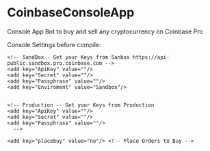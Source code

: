 # CoinbaseConsoleApp
Console App Bot to buy and sell any cryptocurrency on Coinbase Pro

Console Settings before compile: 

    <!-- SandBox - Get your Keys from Sanbox https://api-public.sandbox.pro.coinbase.com -->
    <add key="ApiKey" value=""/>
    <add key="Secret" value=""/>
    <add key="Passphrase" value=""/>
    <add key="Enviroment" value="Sandbox"/> 
    
    
    <!-- Production -- Get your Keys from Production
    <add key="ApiKey" value=""/>
    <add key="Secret" value=""/>
    <add key="Passphrase" value=""/>
	  -->
    
	<add key="placebuy" value="no"/> <!-- Place Orders to Buy -->
  <add key="placesell" value="no"/> <!-- Place Orders to Sell -->
  <add key="tradeBTC" value="no"/> <!-- Trade BTC -->
  <add key="tradeETH" value="no"/> <!-- Trade ETH -->
  <add key="pathgetprice" value="D:\GetPrice.csv"/> <!-- market price log change drive on your pc-->
  <add key="pathbuysell" value="D:\BuySell.csv"/> <!-- buy & sell log change drive on your pc-->
  <add key="buyLimiteMaxMin" value="500"/> <!-- max value to buy -->
  <add key="percentageBuySell" value="0.025"/> <!-- percentage variance to buy and sell -->
  <add key="percentageBet" value="0.99"/> <!--percentage to sell total money-->
  <add key="minimumAccountAvailable" value="50"/> <!-- minimum availabel in account to buy in EUR -->
 

